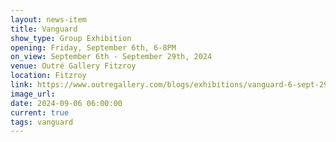 ```yaml
---
layout: news-item
title: Vanguard
show_type: Group Exhibition
opening: Friday, September 6th, 6-8PM
on_view: September 6th - September 29th, 2024
venue: Outré Gallery Fitzroy
location: Fitzroy
link: https://www.outregallery.com/blogs/exhibitions/vanguard-6-sept-29-sept
image_url:
date: 2024-09-06 06:00:00
current: true
tags: vanguard
---
```

